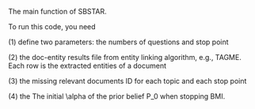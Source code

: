 The main function of SBSTAR.

To run this code, you need

(1) define two parameters: the numbers of questions and stop point

(2) the doc-entity results file from entity linking algorithm, e.g., TAGME. Each row is the extracted entities of a document

(3) the missing relevant documents ID for each topic and each stop point

(4) the The initial \alpha of the prior belief P_0 when stopping BMI.
